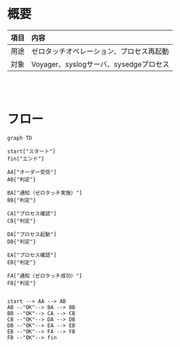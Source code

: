 # 概要

|項目|内容|
|:---|:---|
|用途|ゼロタッチオペレーション、プロセス再起動|
|対象|Voyager、syslogサーバ、sysedgeプロセス|

<br><br>


# フロー

```mermaid
graph TD

start["スタート"]
fin["エンド"]

AA["オーダー受信"]
AB{"判定"}

BA["通知（ゼロタッチ実施）"]
BB{"判定"}

CA["プロセス確認"]
CB{"判定"}

DA["プロセス起動"]
DB{"判定"}

EA["プロセス確認"]
EB{"判定"}

FA["通知（ゼロタッチ成功）"]
FB{"判定"}


start --> AA --> AB
AB --"OK"--> BA --> BB
BB --"OK"--> CA --> CB
CB --"OK"--> DA --> DB
DB --"OK"--> EA --> EB
EB --"OK"--> FA --> FB
FB --"OK"--> fin



